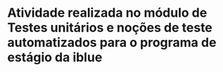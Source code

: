 # Atividade realizada no módulo de Testes unitários e noções de teste automatizados para o programa de estágio da iblue 